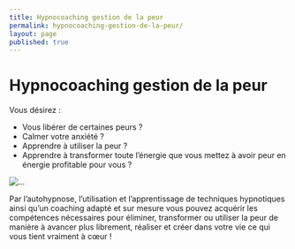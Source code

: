 ```yaml
---
title: Hypnocoaching gestion de la peur
permalink: hypnocoaching-gestion-de-la-peur/
layout: page
published: true
---
```


# Hypnocoaching gestion de la peur

Vous désirez :

- Vous libérer de certaines peurs ?
- Calmer votre anxiété ?
- Apprendre à utiliser la peur ?
- Apprendre à transformer toute l’énergie que vous mettez à avoir peur en énergie profitable pour vous ?

![...](../images/laetitia-stucki-hypnose-002.jpg)

Par l’autohypnose, l’utilisation et l’apprentissage de techniques hypnotiques ainsi qu’un coaching adapté et sur mesure vous pouvez acquérir les compétences nécessaires pour éliminer, transformer ou utiliser la peur de manière à avancer plus librement, réaliser et créer dans votre vie ce qui vous tient vraiment à cœur !
